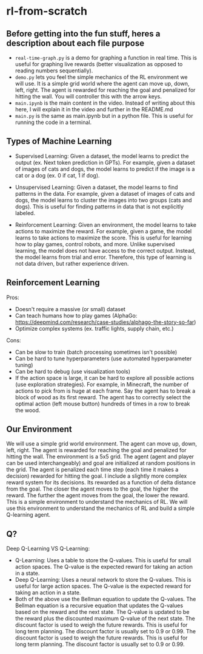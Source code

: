 # rl-from-scratch

## Before getting into the fun stuff, heres a description about each file purpose
- `real-time-graph.py` is a demo for graphing a function in real time. This is useful for graphing live rewards (better visualization as opposed to reading numbers sequentially).
- `demo.py` lets you feel the simple mechanics of the RL environment we will use. It is a simple grid world where the agent can move up, down, left, right. The agent is rewarded for reaching the goal and penalized for hitting the wall. You will controller this with the arrow keys.
- `main.ipynb` is the main content in the video. Instead of writing about this here, I will explain it in the video and further in the README.md
- `main.py` is the same as main.ipynb but in a python file. This is useful for running the code in a terminal.

## Types of Machine Learning
- Supervised Learning: Given a dataset, the model learns to predict the output (ex. Next token prediction in GPTs). For example, given a dataset of images of cats and dogs, the model learns to predict if the image is a cat or a dog (ex. 0 if cat, 1 if dog).

- Unsupervised Learning: Given a dataset, the model learns to find patterns in the data. For example, given a dataset of images of cats and dogs, the model learns to cluster the images into two groups (cats and dogs). This is useful for finding patterns in data that is not explicitly labeled.

- Reinforcement Learning: Given an environment, the model learns to take actions to maximize the reward. For example, given a game, the model learns to take actions to maximize the score. This is useful for learning how to play games, control robots, and more. Unlike supervised learning, the model does not have access to the correct output. Instead, the model learns from trial and error. Therefore, this type of learning is not data driven, but rather experience driven.

## Reinforcement Learning
Pros:
- Doesn't require a massive (or small) dataset
- Can teach humans how to play games (AlphaGo: https://deepmind.com/research/case-studies/alphago-the-story-so-far)
- Optimize complex systems (ex. traffic lights, supply chain, etc.)

Cons:
- Can be slow to train (batch processing sometimes isn't possible)
- Can be hard to tune hyperparameters (use automated hyperparameter tuning)
- Can be hard to debug (use visualization tools)
- If the action space is large, it can be hard to explore all possible actions (use exploration strategies). For example, in Minecraft, the number of actions to pick from is huge at each frame. Say the agent has to break a block of wood as its first reward. The agent has to correctly select the optimal action (left mouse button) hundreds of times in a row to break the wood.

## Our Environment

We will use a simple grid world environment. The agent can move up, down, left, right. The agent is rewarded for reaching the goal and penalized for hitting the wall. The environment is a 5x5 grid. The agent (agent and player can be used interchangeably) and goal are initialized at random positions in the grid. The agent is penalized each time step (each time it makes a decision) rewarded for hitting the goal. I include a slightly more complex reward system for its decisions. Its rewarded as a function of delta distance from the goal. The closer the agent moves to the goal, the higher the reward. The further the agent moves from the goal, the lower the reward. This is a simple environment to understand the mechanics of RL. We will use this environment to understand the mechanics of RL and build a simple Q-learning agent.

## Q?

Deep Q-Learning VS Q-Learning:
- Q-Learning: Uses a table to store the Q-values. This is useful for small action spaces. The Q-value is the expected reward for taking an action in a state. 
- Deep Q-Learning: Uses a neural network to store the Q-values. This is useful for large action spaces. The Q-value is the expected reward for taking an action in a state.
- Both of the above use the Bellman equation to update the Q-values. The Bellman equation is a recursive equation that updates the Q-values based on the reward and the next state. The Q-value is updated to be the reward plus the discounted maximum Q-value of the next state. The discount factor is used to weigh the future rewards. This is useful for long term planning. The discount factor is usually set to 0.9 or 0.99. The discount factor is used to weigh the future rewards. This is useful for long term planning. The discount factor is usually set to 0.9 or 0.99.


